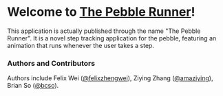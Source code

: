 # Welcome to [The Pebble Runner](https://apps.getpebble.com/applications/542090f3d6b6c9164a0001d8)!

This application is actually published through the name "The Pebble Runner". It is a novel step tracking application for the pebble, featuring an animation that runs whenever the user takes a step.


### Authors and Contributors
Authors include Felix Wei ([@felixzhengwei](https://github.com/felixzhengwei)), Ziying Zhang ([@amaziying](https://github.com/amaziying)), Brian So ([@bcso](https://github.com/bcso)).

